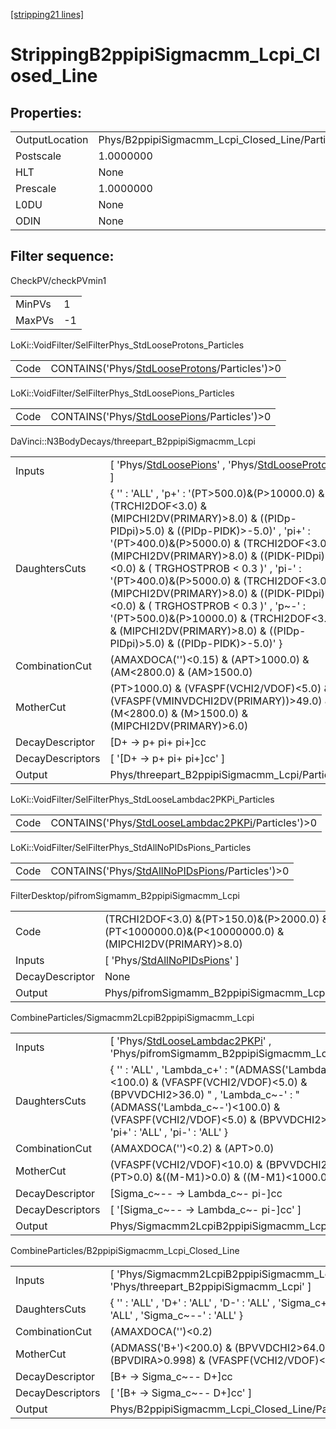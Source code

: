 [[stripping21 lines]](./stripping21-index)

# StrippingB2ppipiSigmacmm_Lcpi_Closed_Line

## Properties:

|                |                                                 |
|----------------|-------------------------------------------------|
| OutputLocation | Phys/B2ppipiSigmacmm_Lcpi_Closed_Line/Particles |
| Postscale      | 1.0000000                                       |
| HLT            | None                                            |
| Prescale       | 1.0000000                                       |
| L0DU           | None                                            |
| ODIN           | None                                            |

## Filter sequence:

CheckPV/checkPVmin1

|        |     |
|--------|-----|
| MinPVs | 1   |
| MaxPVs | -1  |

LoKi::VoidFilter/SelFilterPhys_StdLooseProtons_Particles

|      |                                                                                                |
|------|------------------------------------------------------------------------------------------------|
| Code | CONTAINS('Phys/[StdLooseProtons](./stripping21-commonparticles-stdlooseprotons)/Particles')\>0 |

LoKi::VoidFilter/SelFilterPhys_StdLoosePions_Particles

|      |                                                                                            |
|------|--------------------------------------------------------------------------------------------|
| Code | CONTAINS('Phys/[StdLoosePions](./stripping21-commonparticles-stdloosepions)/Particles')\>0 |

DaVinci::N3BodyDecays/threepart_B2ppipiSigmacmm_Lcpi

|                  |                                                                                                                                                                                                                                                                                                                                                                                                                                                                                                                                                   |
|------------------|---------------------------------------------------------------------------------------------------------------------------------------------------------------------------------------------------------------------------------------------------------------------------------------------------------------------------------------------------------------------------------------------------------------------------------------------------------------------------------------------------------------------------------------------------|
| Inputs           | [ 'Phys/[StdLoosePions](./stripping21-commonparticles-stdloosepions)' , 'Phys/[StdLooseProtons](./stripping21-commonparticles-stdlooseprotons)' ]                                                                                                                                                                                                                                                                                                                                                                                               |
| DaughtersCuts    | { '' : 'ALL' , 'p+' : '(PT\>500.0)&(P\>10000.0) & (TRCHI2DOF\<3.0) & (MIPCHI2DV(PRIMARY)\>8.0) & ((PIDp-PIDpi)\>5.0) & ((PIDp-PIDK)\>-5.0)' , 'pi+' : '(PT\>400.0)&(P\>5000.0) & (TRCHI2DOF\<3.0) & (MIPCHI2DV(PRIMARY)\>8.0) & ((PIDK-PIDpi)\<0.0) & ( TRGHOSTPROB \< 0.3 )' , 'pi-' : '(PT\>400.0)&(P\>5000.0) & (TRCHI2DOF\<3.0) & (MIPCHI2DV(PRIMARY)\>8.0) & ((PIDK-PIDpi)\<0.0) & ( TRGHOSTPROB \< 0.3 )' , 'p~-' : '(PT\>500.0)&(P\>10000.0) & (TRCHI2DOF\<3.0) & (MIPCHI2DV(PRIMARY)\>8.0) & ((PIDp-PIDpi)\>5.0) & ((PIDp-PIDK)\>-5.0)' } |
| CombinationCut   | (AMAXDOCA('')\<0.15) & (APT\>1000.0) & (AM\<2800.0) & (AM\>1500.0)                                                                                                                                                                                                                                                                                                                                                                                                                                                                                |
| MotherCut        | (PT\>1000.0) & (VFASPF(VCHI2/VDOF)\<5.0) & (VFASPF(VMINVDCHI2DV(PRIMARY))\>49.0) & (M\<2800.0) & (M\>1500.0) & (MIPCHI2DV(PRIMARY)\>6.0)                                                                                                                                                                                                                                                                                                                                                                                                          |
| DecayDescriptor  | [D+ -\> p+ pi+ pi+]cc                                                                                                                                                                                                                                                                                                                                                                                                                                                                                                                           |
| DecayDescriptors | [ '[D+ -\> p+ pi+ pi+]cc' ]                                                                                                                                                                                                                                                                                                                                                                                                                                                                                                                   |
| Output           | Phys/threepart_B2ppipiSigmacmm_Lcpi/Particles                                                                                                                                                                                                                                                                                                                                                                                                                                                                                                     |

LoKi::VoidFilter/SelFilterPhys_StdLooseLambdac2PKPi_Particles

|      |                                                                                                          |
|------|----------------------------------------------------------------------------------------------------------|
| Code | CONTAINS('Phys/[StdLooseLambdac2PKPi](./stripping21-commonparticles-stdlooselambdac2pkpi)/Particles')\>0 |

LoKi::VoidFilter/SelFilterPhys_StdAllNoPIDsPions_Particles

|      |                                                                                                    |
|------|----------------------------------------------------------------------------------------------------|
| Code | CONTAINS('Phys/[StdAllNoPIDsPions](./stripping21-commonparticles-stdallnopidspions)/Particles')\>0 |

FilterDesktop/pifromSigmamm_B2ppipiSigmacmm_Lcpi

|                 |                                                                                                        |
|-----------------|--------------------------------------------------------------------------------------------------------|
| Code            | (TRCHI2DOF\<3.0) &(PT\>150.0)&(P\>2000.0) &(PT\<1000000.0)&(P\<10000000.0) & (MIPCHI2DV(PRIMARY)\>8.0) |
| Inputs          | [ 'Phys/[StdAllNoPIDsPions](./stripping21-commonparticles-stdallnopidspions)' ]                      |
| DecayDescriptor | None                                                                                                   |
| Output          | Phys/pifromSigmamm_B2ppipiSigmacmm_Lcpi/Particles                                                      |

CombineParticles/Sigmacmm2LcpiB2ppipiSigmacmm_Lcpi

|                  |                                                                                                                                                                                                                                                   |
|------------------|---------------------------------------------------------------------------------------------------------------------------------------------------------------------------------------------------------------------------------------------------|
| Inputs           | [ 'Phys/[StdLooseLambdac2PKPi](./stripping21-commonparticles-stdlooselambdac2pkpi)' , 'Phys/pifromSigmamm_B2ppipiSigmacmm_Lcpi' ]                                                                                                               |
| DaughtersCuts    | { '' : 'ALL' , 'Lambda_c+' : "(ADMASS('Lambda_c~-')\<100.0) & (VFASPF(VCHI2/VDOF)\<5.0) & (BPVVDCHI2\>36.0) " , 'Lambda_c~-' : "(ADMASS('Lambda_c~-')\<100.0) & (VFASPF(VCHI2/VDOF)\<5.0) & (BPVVDCHI2\>36.0) " , 'pi+' : 'ALL' , 'pi-' : 'ALL' } |
| CombinationCut   | (AMAXDOCA('')\<0.2) & (APT\>0.0)                                                                                                                                                                                                                  |
| MotherCut        | (VFASPF(VCHI2/VDOF)\<10.0) & (BPVVDCHI2\>36.0) & (PT\>0.0) &((M-M1)\>0.0) & ((M-M1)\<1000.0)                                                                                                                                                      |
| DecayDescriptor  | [Sigma_c~-- -\> Lambda_c~- pi-]cc                                                                                                                                                                                                               |
| DecayDescriptors | [ '[Sigma_c~-- -\> Lambda_c~- pi-]cc' ]                                                                                                                                                                                                       |
| Output           | Phys/Sigmacmm2LcpiB2ppipiSigmacmm_Lcpi/Particles                                                                                                                                                                                                  |

CombineParticles/B2ppipiSigmacmm_Lcpi_Closed_Line

|                  |                                                                                           |
|------------------|-------------------------------------------------------------------------------------------|
| Inputs           | [ 'Phys/Sigmacmm2LcpiB2ppipiSigmacmm_Lcpi' , 'Phys/threepart_B2ppipiSigmacmm_Lcpi' ]    |
| DaughtersCuts    | { '' : 'ALL' , 'D+' : 'ALL' , 'D-' : 'ALL' , 'Sigma_c++' : 'ALL' , 'Sigma_c~--' : 'ALL' } |
| CombinationCut   | (AMAXDOCA('')\<0.2)                                                                       |
| MotherCut        | (ADMASS('B+')\<200.0) & (BPVVDCHI2\>64.0) & (BPVDIRA\>0.998) & (VFASPF(VCHI2/VDOF)\<5.0)  |
| DecayDescriptor  | [B+ -\> Sigma_c~-- D+]cc                                                                |
| DecayDescriptors | [ '[B+ -\> Sigma_c~-- D+]cc' ]                                                        |
| Output           | Phys/B2ppipiSigmacmm_Lcpi_Closed_Line/Particles                                           |
